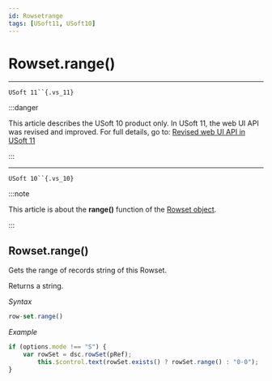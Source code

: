 ```yaml
---
id: Rowsetrange
tags: [USoft11, USoft10]
---
```

# Rowset.range()



----

`USoft 11``{.vs_11}`


:::danger

This article describes the USoft 10 product only.
In USoft 11, the web UI API was revised and improved. For full details, go to:
[Revised web UI API in USoft 11](/Web_and_app_UIs/UDB_udb/Revised_web_UI_API_in_USoft_11.md)

:::

----

`USoft 10``{.vs_10}`


:::note

This article is about the **range()** function of the [Rowset object](/Web_and_app_UIs/UDB_Rowset/UDB_Rowset_object.md).

:::

## **Rowset.range()**

Gets the range of records string of this Rowset.

Returns a string.

*Syntax*

```js
row-set.range()
```

*Example*

```js
if (options.mode !== "S") {
    var rowSet = dsc.rowSet(pRef);
        this.$control.text(rowSet.exists() ? rowSet.range() : "0-0");
}
```

 